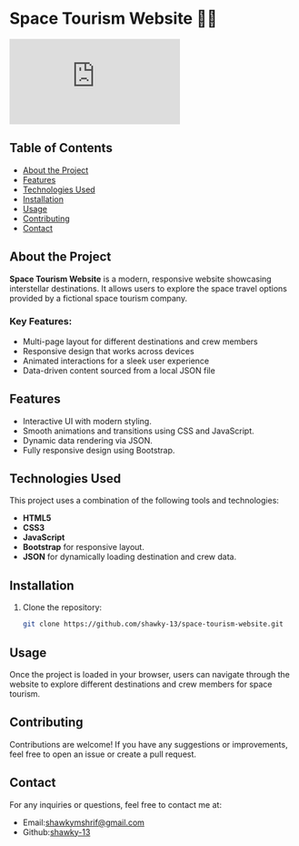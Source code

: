 # Space Tourism Website 🌌🚀

![Project Banner](https://shawky-13.github.io/Space-Toursim-Website/index.html) <!-- Optional: Add a screenshot of your project -->

## Table of Contents
- [About the Project](#about-the-project)
- [Features](#features)
- [Technologies Used](#technologies-used)
- [Installation](#installation)
- [Usage](#usage)
- [Contributing](#contributing)
- [Contact](#contact)

## About the Project

**Space Tourism Website** is a modern, responsive website showcasing interstellar destinations. It allows users to explore the space travel options provided by a fictional space tourism company.

### Key Features:
- Multi-page layout for different destinations and crew members
- Responsive design that works across devices
- Animated interactions for a sleek user experience
- Data-driven content sourced from a local JSON file

## Features
- Interactive UI with modern styling.
- Smooth animations and transitions using CSS and JavaScript.
- Dynamic data rendering via JSON.
- Fully responsive design using Bootstrap.

## Technologies Used
This project uses a combination of the following tools and technologies:
- **HTML5**
- **CSS3**
- **JavaScript**
- **Bootstrap** for responsive layout.
- **JSON** for dynamically loading destination and crew data.

## Installation

1. Clone the repository:
   ```bash
   git clone https://github.com/shawky-13/space-tourism-website.git

## Usage 
Once the project is loaded in your browser, users can navigate through the website to explore different destinations and crew members for space tourism.

## Contributing 
Contributions are welcome! If you have any suggestions or improvements, feel free to open an issue or create a pull request.

## Contact
For any inquiries or questions, feel free to contact me at:
- Email:shawkymshrif@gmail.com
- Github:[shawky-13](https://github.com/shawky-13)


